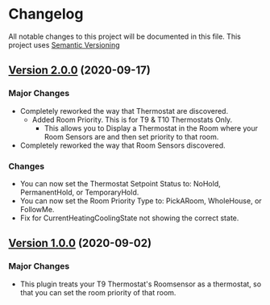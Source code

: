 # Changelog

All notable changes to this project will be documented in this file. This project uses [Semantic Versioning](https://semver.org/)

## [Version 2.0.0](https://github.com/donavanbecker/homebridge-honeywell-home/compare/v1.0.0...v2.0.0) (2020-09-17)

### Major Changes

- Completely reworked the way that Thermostat are discovered.
  - Added Room Priority. This is for T9 & T10 Thermostats Only.
    - This allows you to Display a Thermostat in the Room where your Room Sensors are and then set priority to that room.
- Completely reworked the way that Room Sensors discovered.

### Changes

- You can now set the Thermostat Setpoint Status to: NoHold, PermanentHold, or TemporaryHold.
- You can now set the Room Priority Type to: PickARoom, WholeHouse, or FollowMe.
- Fix for CurrentHeatingCoolingState not showing the correct state.

## [Version 1.0.0](https://github.com/donavanbecker/homebridge-honeywell-home-roomsensor-thermostat/releases/tag/v1.0.0) (2020-09-02)

### Major Changes

- This plugin treats your T9 Thermostat's Roomsensor as a thermostat, so that you can set the room priority of that room.
